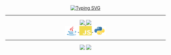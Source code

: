 <div align="center">
  <a href="https://git.io/typing-svg"><img src="https://readme-typing-svg.demolab.com?font=Fira+Code&size=30&pause=1000&width=435&lines=Hey%2C+my+name+is+Emily!;Welcome+to+my+profile!" alt="Typing SVG" /></a>
</div>

---
<div align="center">
  <a href="https://github.com/EmilyCosta1420">
  <img height="120em" src="https://github-readme-stats.vercel.app/api?username=EmilyCosta1420&show_icons=true&hide=contribs,prs&cache_seconds=86400&theme=algolia"/>
  <img height="120em" src="https://github-readme-stats.vercel.app/api/top-langs/?username=EmilyCosta1420&hide=javascript,css,scss,html&theme=algolia"/>
</div>
  
<div align="center">
  <img align="center" alt="Java-Java" height="30" width="40" src="https://raw.githubusercontent.com/devicons/devicon/master/icons/java/java-original.svg">
  <img align="center" alt="Erick-Js" height="30" width="40" src="https://raw.githubusercontent.com/devicons/devicon/master/icons/javascript/javascript-plain.svg">
  <img align="center" alt="Erick-Python" height="30" width="40" src="https://raw.githubusercontent.com/devicons/devicon/master/icons/python/python-original.svg">
</div>
  
 ---

<div align="center">
  <a href = "ec6729444@gmail.com"><img src="https://img.shields.io/badge/-Gmail-%23333?style=for-the-badge&logo=gmail&logoColor=white" target="_blank"></a>
  <a href="https://www.linkedin.com/in/emily-costa-6a5893253/" target="_blank"><img src="https://img.shields.io/badge/-LinkedIn-%230077B5?style=for-the-badge&logo=linkedin&logoColor=white" target="_blank"></a> 
</div>
